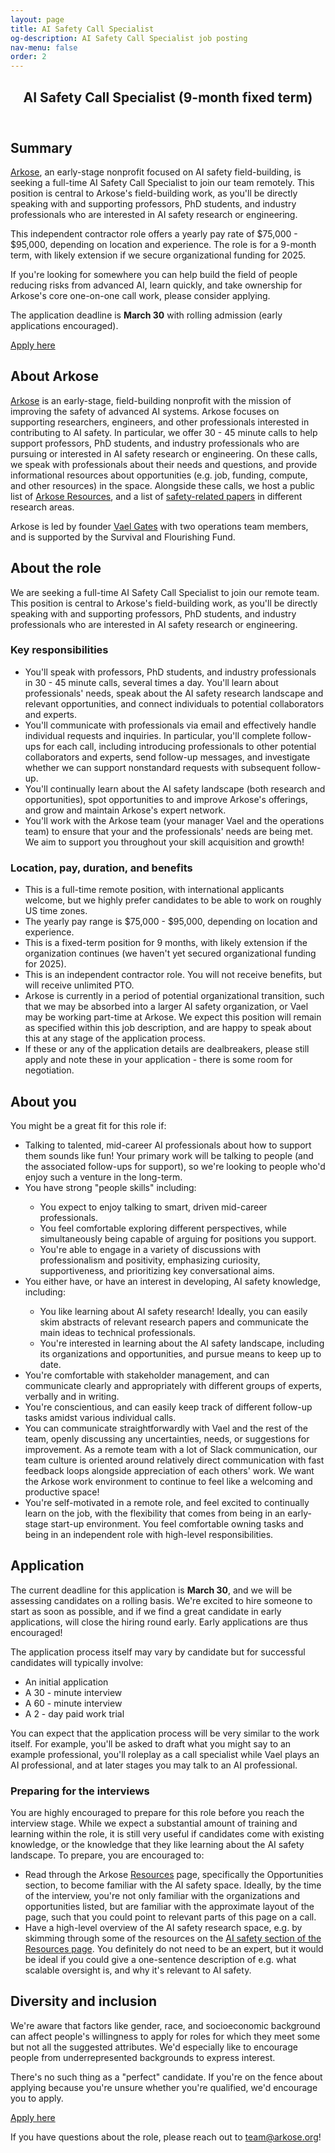 ```yaml
---
layout: page
title: AI Safety Call Specialist
og-description: AI Safety Call Specialist job posting
nav-menu: false
order: 2
---
```


<!-- Main -->
<div id="main" class="alt">


<!-- One -->
<section id="one">
	<div class="inner">
		<header class="major">
			<h2>AI Safety Call Specialist (9-month fixed term)</h2>
		</header>

<h2>Summary</h2>

<p><a href="https://arkose.org">Arkose</a>, an early-stage nonprofit focused on AI safety field-building, is seeking a full-time AI Safety Call Specialist to join our team remotely. This position is central to Arkose's field-building work, as you'll be directly speaking with and supporting professors, PhD students, and industry professionals who are interested in AI safety research or engineering.</p>

<p>This independent contractor role offers a yearly pay rate of $75,000 - $95,000, depending on location and experience. The role is for a 9-month term, with likely extension if we secure organizational funding for 2025.</p>

<p>If you're looking for somewhere you can help build the field of people reducing risks from advanced AI, learn quickly, and take ownership for Arkose's core one-on-one call work, please consider applying.</p>

<p>The application deadline is <b>March 30</b> with rolling admission (early applications encouraged).</p>

<a href="https://airtable.com/appN5OavW3mZheKEO/shrRwD1Ry3L2GrJGo" class="button special fit">Apply here</a>
<br>

<h2>About Arkose</h2>

<p><a href="https://arkose.org">Arkose</a> is an early-stage, field-building nonprofit with the mission of improving the safety of advanced AI systems. Arkose focuses on supporting researchers, engineers, and other professionals interested in contributing to AI safety. In particular, we offer 30 - 45 minute calls to help support professors, PhD students, and industry professionals who are pursuing or interested in AI safety research or engineering. On these calls, we speak with professionals about their needs and questions, and provide informational resources about opportunities (e.g. job, funding, compute, and other resources) in the space. Alongside these calls, we host a public list of <a href="https://arkose.org/resources">Arkose Resources</a>, and a list of <a href="https://arkose.org/papers">safety-related papers</a> in different research areas.</p>

<p>Arkose is led by founder <a href="https://vaelgates.com">Vael Gates</a> with two operations team members, and is supported by the Survival and Flourishing Fund.</p>

<h2>About the role</h2>

<p>We are seeking a full-time AI Safety Call Specialist to join our remote team. This position is central to Arkose's field-building work, as you'll be directly speaking with and supporting professors, PhD students, and industry professionals who are interested in AI safety research or engineering.</p>

<h3>Key responsibilities</h3>

<ul>
	<li>You'll speak with professors, PhD students, and industry professionals in 30 - 45 minute calls, several times a day. You'll learn about professionals' needs, speak about the AI safety research landscape and relevant opportunities, and connect individuals to potential collaborators and experts.</li>
	<li>You'll communicate with professionals via email and effectively handle individual requests and inquiries. In particular, you'll complete follow-ups for each call, including introducing professionals to other potential collaborators and experts, send follow-up messages, and investigate whether we can support nonstandard requests with subsequent follow-up.</li>
	<li>You'll continually learn about the AI safety landscape (both research and opportunities), spot opportunities to and improve Arkose's offerings, and grow and maintain Arkose's expert network.</li>
	<li>You'll work with the Arkose team (your manager Vael and the operations team) to ensure that your and the professionals' needs are being met. We aim to support you throughout your skill acquisition and growth!</li>
</ul>

<h3>Location, pay, duration, and benefits</h3>

<ul>
<li>This is a full-time remote position, with international applicants welcome, but we highly prefer candidates to be able to work on roughly US time zones.</li>
<li>The yearly pay range is $75,000 - $95,000, depending on location and experience.</li>
<li>This is a fixed-term position for 9 months, with likely extension if the organization continues (we haven't yet secured organizational funding for 2025).</li>
<li>This is an independent contractor role. You will not receive benefits, but will receive unlimited PTO.</li>
<li>Arkose is currently in a period of potential organizational transition, such that we may be absorbed into a larger AI safety organization, or Vael may be working part-time at Arkose. We expect this position will remain as specified within this job description, and are happy to speak about this at any stage of the application process.</li> 
<li>If these or any of the application details are dealbreakers, please still apply and note these in your application - there is some room for negotiation.</li>
</ul>

<h2>About you</h2>

<p>You might be a great fit for this role if:</p>
<ul>
<li>Talking to talented, mid-career AI professionals about how to support them sounds like fun! Your primary work will be talking to people (and the associated follow-ups for support), so we're looking to people who'd enjoy such a venture in the long-term.</li>
<li>You have strong "people skills" including:</li>
<ul>
	<li>You expect to enjoy talking to smart, driven mid-career professionals.</li>
	<li>You feel comfortable exploring different perspectives, while simultaneously being capable of arguing for positions you support.</li>
	<li>You're able to engage in a variety of discussions with professionalism and positivity, emphasizing curiosity, supportiveness, and prioritizing key conversational aims.</li>
</ul>
<li>You either have, or have an interest in developing, AI safety knowledge, including:</li>
<ul>
	<li>You like learning about AI safety research! Ideally, you can easily skim abstracts of relevant research papers and communicate the main ideas to technical professionals.</li>
	<li>You're interested in learning about the AI safety landscape, including its organizations and opportunities, and pursue means to keep up to date.</li>
</ul>
<li>You're comfortable with stakeholder management, and can communicate clearly and appropriately with different groups of experts, verbally and in writing.</li>
<li>You're conscientious, and can easily keep track of different follow-up tasks amidst various individual calls.</li>
<li>You can communicate straightforwardly with Vael and the rest of the team, openly discussing any uncertainties, needs, or suggestions for improvement. As a remote team with a lot of Slack communication, our team culture is oriented around relatively direct communication with fast feedback loops alongside appreciation of each others' work. We want the Arkose work environment to continue to feel like a welcoming and productive space!</li>
<li>You're self-motivated in a remote role, and feel excited to continually learn on the job, with the flexibility that comes from being in an early-stage start-up environment. You feel comfortable owning tasks and being in an independent role with high-level responsibilities.</li>
</ul>

<h2>Application</h2>

<p>The current deadline for this application is <b>March 30</b>, and we will be assessing candidates on a rolling basis. We're excited to hire someone to start as soon as possible, and if we find a great candidate in early applications, will close the hiring round early. Early applications are thus encouraged!</p>

<p>The application process itself may vary by candidate but for successful candidates will typically involve:</p>
<ul>
	<li>An initial application</li>
	<li>A 30 - minute interview</li>
	<li>A 60 - minute interview</li>
	<li>A 2 - day paid work trial</li>
</ul>

<p>You can expect that the application process will be very similar to the work itself. For example, you'll be asked to draft what you might say to an example professional, you'll roleplay as a call specialist while Vael plays an AI professional, and at later stages you may talk to an AI professional.</p>

<h3>Preparing for the interviews</h3>

<p>You are highly encouraged to prepare for this role before you reach the interview stage. While we expect a substantial amount of training and learning within the role, it is still very useful if candidates come with existing knowledge, or the knowledge that they like learning about the AI safety landscape. To prepare, you are encouraged to: </p>
<ul>
	<li>Read through the Arkose <a href="https://arkose.org/resources#opportunities">Resources</a> page, specifically the Opportunities section, to become familiar with the AI safety space. Ideally, by the time of the interview, you're not only familiar with the organizations and opportunities listed, but are familiar with the approximate layout of the page, such that you could point to relevant parts of this page on a call.</li>
	<li>Have a high-level overview of the AI safety research space, e.g. by skimming through some of the resources on the <a href="https://arkose.org/resources#ai_safety">AI safety section of the Resources page</a>. You definitely do not need to be an expert, but it would be ideal if you could give a one-sentence description of e.g. what scalable oversight is, and why it's relevant to AI safety.</li>
</ul>

<h2>Diversity and inclusion</h2>

<p>We're aware that factors like gender, race, and socioeconomic background can affect people's willingness to apply for roles for which they meet some but not all the suggested attributes. We'd especially like to encourage people from underrepresented backgrounds to express interest.</p>

<p>There's no such thing as a "perfect" candidate. If you're on the fence about applying because you're unsure whether you're qualified, we'd encourage you to apply.</p>

<a href="https://airtable.com/appN5OavW3mZheKEO/shrRwD1Ry3L2GrJGo" class="button special fit">Apply here</a>
<br>

<p>If you have questions about the role, please reach out to <a href="mailto:team@arkose.org">team@arkose.org</a>!</p>

 </div>
</section>
</div>

